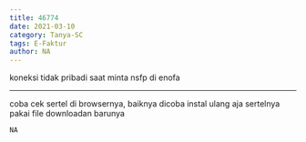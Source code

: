 ```yaml
---
title: 46774
date: 2021-03-10
category: Tanya-SC
tags: E-Faktur
author: NA
---
```


koneksi tidak pribadi saat minta nsfp di enofa

---

coba cek sertel di browsernya, baiknya dicoba instal ulang aja sertelnya pakai file downloadan barunya

`NA`

